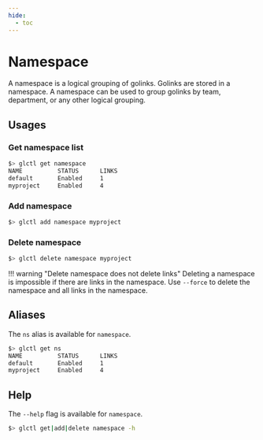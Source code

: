 ```yaml
---
hide:
  - toc
---
```


# Namespace

A namespace is a logical grouping of golinks. Golinks are stored in a namespace. A namespace can be used to group golinks by team, department, or any other logical grouping.

## Usages

### Get namespace list

``` sh
$> glctl get namespace
NAME          STATUS      LINKS
default       Enabled     1
myproject     Enabled     4
```

### Add namespace

``` sh
$> glctl add namespace myproject
```

### Delete namespace

``` sh
$> glctl delete namespace myproject
```

!!! warning "Delete namespace does not delete links"
    Deleting a namespace is impossible if there are links in the namespace.
    Use `--force` to delete the namespace and all links in the namespace.

## Aliases

The `ns` alias is available for `namespace`.

``` sh
$> glctl get ns
NAME          STATUS      LINKS
default       Enabled     1
myproject     Enabled     4
```

## Help

The `--help` flag is available for `namespace`.

``` sh
$> glctl get|add|delete namespace -h
```
